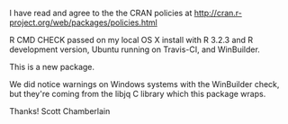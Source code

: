 I have read and agree to the the CRAN policies at
http://cran.r-project.org/web/packages/policies.html

R CMD CHECK passed on my local OS X install with R 3.2.3 and
R development version, Ubuntu running on Travis-CI, and WinBuilder.

This is a new package.

We did notice warnings on Windows systems with the WinBuilder check, but 
they're coming from the libjq C library which this package wraps.

Thanks! Scott Chamberlain
